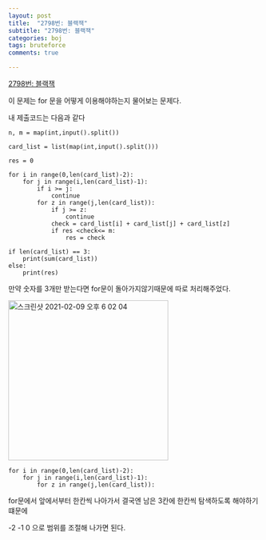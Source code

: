 ```yaml
---
layout: post
title:  "2798번: 블랙잭"
subtitle: "2798번: 블랙잭"
categories: boj
tags: bruteforce
comments: true

---
```


[2798번: 블랙잭](https://www.acmicpc.net/problem/2798)
 
이 문제는 for 문을 어떻게 이용해야하는지 물어보는 문제다.

내 제출코드는 다음과 같다

```
n, m = map(int,input().split())

card_list = list(map(int,input().split()))

res = 0

for i in range(0,len(card_list)-2):
    for j in range(i,len(card_list)-1):
        if i >= j:
            continue
        for z in range(j,len(card_list)):
            if j >= z:
                continue
            check = card_list[i] + card_list[j] + card_list[z]
            if res <check<= m:
                res = check

if len(card_list) == 3:
    print(sum(card_list))
else:
    print(res)
```

만약 숫자를 3개만 받는다면 for문이 돌아가지않기때문에 따로 처리해주었다.

<img width="320" alt="스크린샷 2021-02-09 오후 6 02 04" src="https://user-images.githubusercontent.com/56789064/107340281-eb7de300-6b00-11eb-8dfa-c322fec4348b.png">

```
for i in range(0,len(card_list)-2):
    for j in range(i,len(card_list)-1):
        for z in range(j,len(card_list)):
```

for문에서 앞에서부터 한칸씩 나아가서 결국엔 남은 3칸에 한칸씩 탐색하도록 해야하기떄문에

-2 -1 0 으로 범위를 조절해 나가면 된다.